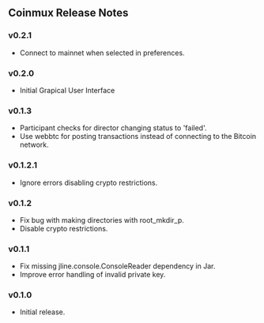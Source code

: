 ## Coinmux Release Notes

### v0.2.1

* Connect to mainnet when selected in preferences.

### v0.2.0

* Initial Grapical User Interface

### v0.1.3

* Participant checks for director changing status to 'failed'.
* Use webbtc for posting transactions instead of connecting to the Bitcoin network.

### v0.1.2.1

* Ignore errors disabling crypto restrictions.

### v0.1.2

* Fix bug with making directories with root_mkdir_p.
* Disable crypto restrictions.

### v0.1.1

* Fix missing jline.console.ConsoleReader dependency in Jar.
* Improve error handling of invalid private key.

### v0.1.0

* Initial release.

